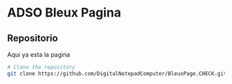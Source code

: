 # ADSO Bleux Pagina

## Repositorio

Aqui ya esta la pagina

```bash
# Clone the repository
git clone https://github.com/DigitalNotepadComputer/BleuxPage.CHECK.git
